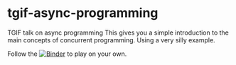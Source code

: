 # tgif-async-programming
TGIF talk on async programming
This gives you a simple introduction to the main concepts of concurrent programming. Using a very silly example. 

Follow the [![Binder](https://mybinder.org/badge_logo.svg)](https://mybinder.org/v2/gh/antarcticrainforest/tgif-async-programming/HEAD?labpath=ParallelProgramming.ipynb)
to play on your own.
